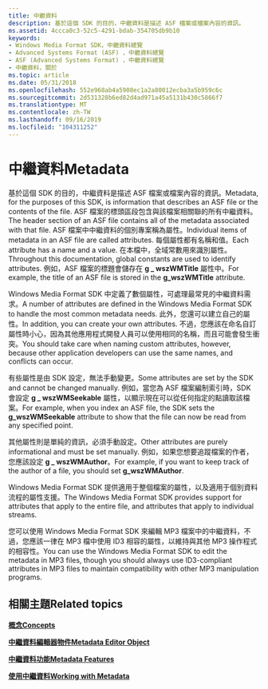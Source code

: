 ```yaml
---
title: 中繼資料
description: 基於這個 SDK 的目的，中繼資料是描述 ASF 檔案或檔案內容的資訊。
ms.assetid: 4ccca0c3-52c5-4291-bdab-354705db9b10
keywords:
- Windows Media Format SDK，中繼資料總覽
- Advanced Systems Format (ASF) ，中繼資料總覽
- ASF (Advanced Systems Format) ，中繼資料總覽
- 中繼資料，關於
ms.topic: article
ms.date: 05/31/2018
ms.openlocfilehash: 552e968ab4a5908ec1a2a80012ecba3a5b959c6c
ms.sourcegitcommit: 2d531328b6ed82d4ad971a45a5131b430c5866f7
ms.translationtype: MT
ms.contentlocale: zh-TW
ms.lasthandoff: 09/16/2019
ms.locfileid: "104311252"
---
```

# <a name="metadata"></a><span data-ttu-id="ef38c-107">中繼資料</span><span class="sxs-lookup"><span data-stu-id="ef38c-107">Metadata</span></span>

<span data-ttu-id="ef38c-108">基於這個 SDK 的目的，中繼資料是描述 ASF 檔案或檔案內容的資訊。</span><span class="sxs-lookup"><span data-stu-id="ef38c-108">Metadata, for the purposes of this SDK, is information that describes an ASF file or the contents of the file.</span></span> <span data-ttu-id="ef38c-109">ASF 檔案的標頭區段包含與該檔案相關聯的所有中繼資料。</span><span class="sxs-lookup"><span data-stu-id="ef38c-109">The header section of an ASF file contains all of the metadata associated with that file.</span></span> <span data-ttu-id="ef38c-110">ASF 檔案中中繼資料的個別專案稱為屬性。</span><span class="sxs-lookup"><span data-stu-id="ef38c-110">Individual items of metadata in an ASF file are called attributes.</span></span> <span data-ttu-id="ef38c-111">每個屬性都有名稱和值。</span><span class="sxs-lookup"><span data-stu-id="ef38c-111">Each attribute has a name and a value.</span></span> <span data-ttu-id="ef38c-112">在本檔中，全域常數用來識別屬性。</span><span class="sxs-lookup"><span data-stu-id="ef38c-112">Throughout this documentation, global constants are used to identify attributes.</span></span> <span data-ttu-id="ef38c-113">例如，ASF 檔案的標題會儲存在 **g \_ wszWMTitle** 屬性中。</span><span class="sxs-lookup"><span data-stu-id="ef38c-113">For example, the title of an ASF file is stored in the **g\_wszWMTitle** attribute.</span></span>

<span data-ttu-id="ef38c-114">Windows Media Format SDK 中定義了數個屬性，可處理最常見的中繼資料需求。</span><span class="sxs-lookup"><span data-stu-id="ef38c-114">A number of attributes are defined in the Windows Media Format SDK to handle the most common metadata needs.</span></span> <span data-ttu-id="ef38c-115">此外，您還可以建立自己的屬性。</span><span class="sxs-lookup"><span data-stu-id="ef38c-115">In addition, you can create your own attributes.</span></span> <span data-ttu-id="ef38c-116">不過，您應該在命名自訂屬性時小心，因為其他應用程式開發人員可以使用相同的名稱，而且可能會發生衝突。</span><span class="sxs-lookup"><span data-stu-id="ef38c-116">You should take care when naming custom attributes, however, because other application developers can use the same names, and conflicts can occur.</span></span>

<span data-ttu-id="ef38c-117">有些屬性是由 SDK 設定，無法手動變更。</span><span class="sxs-lookup"><span data-stu-id="ef38c-117">Some attributes are set by the SDK and cannot be changed manually.</span></span> <span data-ttu-id="ef38c-118">例如，當您為 ASF 檔案編制索引時，SDK 會設定 **g \_ wszWMSeekable** 屬性，以顯示現在可以從任何指定的點讀取該檔案。</span><span class="sxs-lookup"><span data-stu-id="ef38c-118">For example, when you index an ASF file, the SDK sets the **g\_wszWMSeekable** attribute to show that the file can now be read from any specified point.</span></span>

<span data-ttu-id="ef38c-119">其他屬性則是單純的資訊，必須手動設定。</span><span class="sxs-lookup"><span data-stu-id="ef38c-119">Other attributes are purely informational and must be set manually.</span></span> <span data-ttu-id="ef38c-120">例如，如果您想要追蹤檔案的作者，您應該設定 **g \_ wszWMAuthor**。</span><span class="sxs-lookup"><span data-stu-id="ef38c-120">For example, if you want to keep track of the author of a file, you should set **g\_wszWMAuthor**.</span></span>

<span data-ttu-id="ef38c-121">Windows Media Format SDK 提供適用于整個檔案的屬性，以及適用于個別資料流程的屬性支援。</span><span class="sxs-lookup"><span data-stu-id="ef38c-121">The Windows Media Format SDK provides support for attributes that apply to the entire file, and attributes that apply to individual streams.</span></span>

<span data-ttu-id="ef38c-122">您可以使用 Windows Media Format SDK 來編輯 MP3 檔案中的中繼資料，不過，您應該一律在 MP3 檔中使用 ID3 相容的屬性，以維持與其他 MP3 操作程式的相容性。</span><span class="sxs-lookup"><span data-stu-id="ef38c-122">You can use the Windows Media Format SDK to edit the metadata in MP3 files, though you should always use ID3-compliant attributes in MP3 files to maintain compatibility with other MP3 manipulation programs.</span></span>

## <a name="related-topics"></a><span data-ttu-id="ef38c-123">相關主題</span><span class="sxs-lookup"><span data-stu-id="ef38c-123">Related topics</span></span>

<dl> <dt>

[<span data-ttu-id="ef38c-124">**概念**</span><span class="sxs-lookup"><span data-stu-id="ef38c-124">**Concepts**</span></span>](concepts.md)
</dt> <dt>

[<span data-ttu-id="ef38c-125">**中繼資料編輯器物件**</span><span class="sxs-lookup"><span data-stu-id="ef38c-125">**Metadata Editor Object**</span></span>](metadata-editor-object.md)
</dt> <dt>

[<span data-ttu-id="ef38c-126">**中繼資料功能**</span><span class="sxs-lookup"><span data-stu-id="ef38c-126">**Metadata Features**</span></span>](metadata-features.md)
</dt> <dt>

[<span data-ttu-id="ef38c-127">**使用中繼資料**</span><span class="sxs-lookup"><span data-stu-id="ef38c-127">**Working with Metadata**</span></span>](working-with-metadata.md)
</dt> </dl>

 

 




